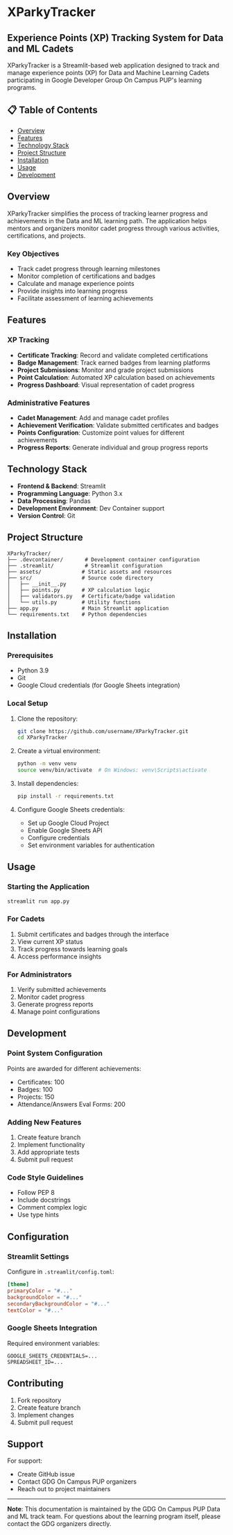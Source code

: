 # XParkyTracker
## Experience Points (XP) Tracking System for Data and ML Cadets

XParkyTracker is a Streamlit-based web application designed to track and manage experience points (XP) for Data and Machine Learning Cadets participating in Google Developer Group On Campus PUP's learning programs.

## 📋 Table of Contents
- [Overview](#overview)
- [Features](#features)
- [Technology Stack](#technology-stack)
- [Project Structure](#project-structure)
- [Installation](#installation)
- [Usage](#usage)
- [Development](#development)

## Overview
XParkyTracker simplifies the process of tracking learner progress and achievements in the Data and ML learning path. The application helps mentors and organizers monitor cadet progress through various activities, certifications, and projects.

### Key Objectives
- Track cadet progress through learning milestones
- Monitor completion of certifications and badges
- Calculate and manage experience points
- Provide insights into learning progress
- Facilitate assessment of learning achievements

## Features

### XP Tracking
- **Certificate Tracking**: Record and validate completed certifications
- **Badge Management**: Track earned badges from learning platforms
- **Project Submissions**: Monitor and grade project submissions
- **Point Calculation**: Automated XP calculation based on achievements
- **Progress Dashboard**: Visual representation of cadet progress

### Administrative Features
- **Cadet Management**: Add and manage cadet profiles
- **Achievement Verification**: Validate submitted certificates and badges
- **Points Configuration**: Customize point values for different achievements
- **Progress Reports**: Generate individual and group progress reports

## Technology Stack
- **Frontend & Backend**: Streamlit
- **Programming Language**: Python 3.x
- **Data Processing**: Pandas
- **Development Environment**: Dev Container support
- **Version Control**: Git

## Project Structure
```
XParkyTracker/
├── .devcontainer/       # Development container configuration
├── .streamlit/          # Streamlit configuration
├── assets/             # Static assets and resources
├── src/                # Source code directory
│   ├── __init__.py
│   ├── points.py       # XP calculation logic
│   ├── validators.py   # Certificate/badge validation
│   └── utils.py        # Utility functions
├── app.py              # Main Streamlit application
└── requirements.txt    # Python dependencies
```

## Installation

### Prerequisites
- Python 3.9
- Git
- Google Cloud credentials (for Google Sheets integration)

### Local Setup
1. Clone the repository:
   ```bash
   git clone https://github.com/username/XParkyTracker.git
   cd XParkyTracker
   ```

2. Create a virtual environment:
   ```bash
   python -m venv venv
   source venv/bin/activate  # On Windows: venv\Scripts\activate
   ```

3. Install dependencies:
   ```bash
   pip install -r requirements.txt
   ```

4. Configure Google Sheets credentials:
   - Set up Google Cloud Project
   - Enable Google Sheets API
   - Configure credentials
   - Set environment variables for authentication

## Usage

### Starting the Application
```bash
streamlit run app.py
```

### For Cadets
1. Submit certificates and badges through the interface
2. View current XP status
3. Track progress towards learning goals
4. Access performance insights

### For Administrators
1. Verify submitted achievements
2. Monitor cadet progress
3. Generate progress reports
4. Manage point configurations

## Development

### Point System Configuration
Points are awarded for different achievements:
- Certificates: 100
- Badges: 100
- Projects: 150
- Attendance/Answers Eval Forms: 200

### Adding New Features
1. Create feature branch
2. Implement functionality
3. Add appropriate tests
4. Submit pull request

### Code Style Guidelines
- Follow PEP 8
- Include docstrings
- Comment complex logic
- Use type hints

## Configuration

### Streamlit Settings
Configure in `.streamlit/config.toml`:
```toml
[theme]
primaryColor = "#..."
backgroundColor = "#..."
secondaryBackgroundColor = "#..."
textColor = "#..."
```

### Google Sheets Integration
Required environment variables:
```
GOOGLE_SHEETS_CREDENTIALS=...
SPREADSHEET_ID=...
```

## Contributing
1. Fork repository
2. Create feature branch
3. Implement changes
4. Submit pull request

## Support
For support:
- Create GitHub issue
- Contact GDG On Campus PUP organizers
- Reach out to project maintainers

---

**Note**: This documentation is maintained by the GDG On Campus PUP Data and ML track team. For questions about the learning program itself, please contact the GDG organizers directly.
